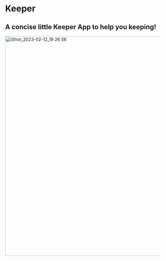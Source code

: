 # Keeper

## A concise little Keeper App to help you keeping!

<img width="710" alt="iShot_2023-02-12_19 26 56" src="https://user-images.githubusercontent.com/114261503/218365748-13a19ba7-f985-4bd4-98ae-054ce033be9f.png">

